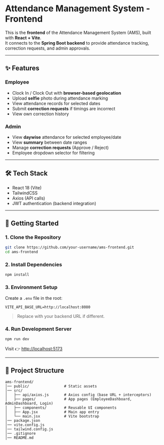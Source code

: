 # Attendance Management System - Frontend

This is the **frontend** of the Attendance Management System (AMS), built with **React + Vite**.  
It connects to the **Spring Boot backend** to provide attendance tracking, correction requests, and admin approvals.

---

## ✨ Features

### Employee
- Clock In / Clock Out with **browser-based geolocation**
- Upload **selfie** photo during attendance marking
- View attendance records for selected dates
- Submit **correction requests** if timings are incorrect
- View own correction history

### Admin
- View **daywise** attendance for selected employee/date
- View **summary** between date ranges
- Manage **correction requests** (Approve / Reject)
- Employee dropdown selector for filtering

---

## 🛠 Tech Stack
- React 18 (Vite)
- TailwindCSS
- Axios (API calls)
- JWT authentication (backend integration)

---

## 🚀 Getting Started

### 1. Clone the Repository
```bash
git clone https://github.com/your-username/ams-frontend.git
cd ams-frontend
```

### 2. Install Dependencies
```bash
npm install
```

### 3. Environment Setup
Create a `.env` file in the root:

```
VITE_API_BASE_URL=http://localhost:8080
```

> Replace with your backend URL if different.

### 4. Run Development Server
```bash
npm run dev
```
Visit 👉 [http://localhost:5173](http://localhost:5173)

---

## 📂 Project Structure

```
ams-frontend/
│── public/                # Static assets
│── src/
│   ├── api/axios.js       # Axios config (base URL + interceptors)
│   ├── pages/             # App pages (EmployeeDashboard, AdminDashboard, Login)
│   ├── components/        # Reusable UI components
│   ├── App.jsx            # Main app entry
│   └── main.jsx           # Vite bootstrap
│── package.json
│── vite.config.js
│── tailwind.config.js
│── .gitignore
│── README.md
```
